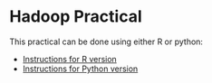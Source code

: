 # Hadoop Practical

This practical can be done using either R or python:

  - [Instructions for R version](README_R.md)
  - [Instructions for Python version](README_python.md)
